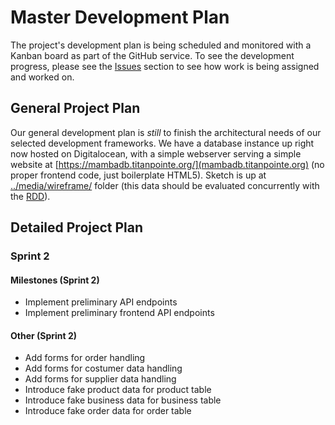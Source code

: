 # Master Development Plan

The project's development plan is being scheduled and monitored with a Kanban board  as part of the GitHub service. To see the development progress, please see the [Issues](https://github.com/mambadb/mambadb/issues/) section to see how work is being assigned and worked on.

## General Project Plan

Our general development plan is _still_ to finish the architectural needs of our selected development frameworks. We have a database instance up right now hosted on Digitalocean, with a simple webserver serving a simple website at [https://mambadb.titanpointe.org/](mambadb.titanpointe.org) (no proper frontend code, just boilerplate HTML5). Sketch is up at [../media/wireframe/](../media/wireframe/) folder (this data should be evaluated concurrently with the [RDD](../sprint-0/requirements-definition-document.md)).

## Detailed Project Plan

### Sprint 2

#### Milestones (Sprint 2)

* Implement preliminary API endpoints
* Implement preliminary frontend API endpoints

#### Other (Sprint 2)

* Add forms for order handling
* Add forms for costumer data handling
* Add forms for supplier data handling
* Introduce fake product data for product table
* Introduce fake business data for business table
* Introduce fake order data for order table